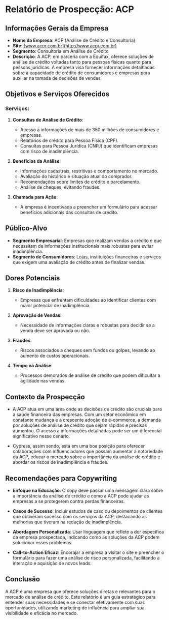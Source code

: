# Relatório de Prospecção: ACP

## Informações Gerais da Empresa
- **Nome da Empresa**: ACP (Análise de Crédito e Consultoria)
- **Site**: [www.acpr.com.br](http://www.acpr.com.br)
- **Segmento**: Consultoria em Análise de Crédito
- **Descrição**: A ACP, em parceria com a Equifax, oferece soluções de análise de crédito voltadas tanto para pessoas físicas quanto para pessoas jurídicas. A empresa visa fornecer informações detalhadas sobre a capacidade de crédito de consumidores e empresas para auxiliar na tomada de decisões de vendas.

## Objetivos e Serviços Oferecidos
### Serviços:
1. **Consultas de Análise de Crédito**:
   - Acesso a informações de mais de 350 milhões de consumidores e empresas.
   - Relatórios de crédito para Pessoa Física (CPF).
   - Consultas para Pessoa Jurídica (CNPJ) que identificam empresas com risco de inadimplência.

2. **Benefícios da Análise**:
   - Informações cadastrais, restritivas e comportamento no mercado.
   - Avaliação do histórico e situação atual do comprador.
   - Recomendações sobre limites de crédito e parcelamento.
   - Análise de cheques, evitando fraudes.

3. **Chamada para Ação**:
   - A empresa é incentivada a preencher um formulário para acessar benefícios adicionais das consultas de crédito.

## Público-Alvo
- **Segmento Empresarial**: Empresas que realizam vendas a crédito e que necessitam de informações institucionais mais robustas para evitar inadimplência.
- **Segmento de Consumidores**: Lojas, instituições financeiras e serviços que exigem uma avaliação de crédito antes de finalizar vendas.

## Dores Potenciais
1. **Risco de Inadimplência**:
   - Empresas que enfrentam dificuldades ao identificar clientes com maior potencial de inadimplência.
   
2. **Aprovação de Vendas**:
   - Necessidade de informações claras e robustas para decidir se a venda deve ser aprovada ou não.

3. **Fraudes**:
   - Riscos associados a cheques sem fundos ou golpes, levando ao aumento de custos operacionais.

4. **Tempo na Análise**:
   - Processos demorados de análise de crédito que podem dificultar a agilidade nas vendas.

## Contexto da Prospecção
- A ACP atua em uma área onde as decisões de crédito são cruciais para a saúde financeira das empresas. Com um setor econômico em constante mudança e a crescente adoção de e-commerce, a demanda por soluções de análise de crédito que sejam rápidas e precisas aumentou. O acesso a informações detalhadas pode ser um diferencial significativo nesse cenário.

- Cypress, assim sendo, está em uma boa posição para oferecer colaborações com influenciadores que possam aumentar a notoriedade da ACP, educar o mercado sobre a importância da análise de crédito e abordar os riscos de inadimplência e fraudes.

## Recomendações para Copywriting
- **Enfoque na Educação**: O copy deve passar uma mensagem clara sobre a importância da análise de crédito e como a ACP pode ajudar as empresas a se protegerem contra perdas financeiras.

- **Casos de Sucesso**: Incluir estudos de caso ou depoimentos de clientes que obtiveram sucesso com os serviços da ACP, destacando as melhorias que tiveram na redução de inadimplência.

- **Abordagem Personalizada**: Usar linguagem que reflete a dor específica da empresa prospectada, indicando como as soluções da ACP podem solucionar esses problemas.

- **Call-to-Action Eficaz**: Encorajar a empresa a visitar o site e preencher o formulário para fazer uma análise de risco personalizada, facilitando a interação e aquisição de novos leads.

## Conclusão
A ACP é uma empresa que oferece soluções diretas e relevantes para o mercado de análise de crédito. Este relatório é um guia estratégico para entender suas necessidades e se conectar efetivamente com suas oportunidades, utilizando marketing de influência para ampliar sua visibilidade e eficácia no mercado.